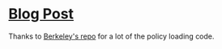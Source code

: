 # [Blog Post](http://jalexvig.github.io/blog/dagger/)

Thanks to [Berkeley's repo](https://github.com/berkeleydeeprlcourse/homework/tree/master/hw1) for a lot of the policy loading code.